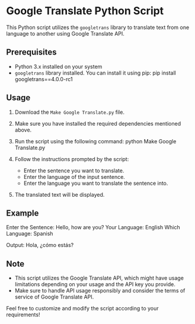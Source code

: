 # Google Translate Python Script
This Python script utilizes the `googletrans` library to translate text from one language to another using Google Translate API.

## Prerequisites
- Python 3.x installed on your system
- `googletrans` library installed. You can install it using pip:
  pip install googletrans==4.0.0-rc1
  
## Usage
1. Download the `Make Google Translate.py` file.
2. Make sure you have installed the required dependencies mentioned above.
3. Run the script using the following command:
   python Make Google Translate.py
   
4. Follow the instructions prompted by the script:
   - Enter the sentence you want to translate.
   - Enter the language of the input sentence.
   - Enter the language you want to translate the sentence into.
5. The translated text will be displayed.

## Example
Enter the Sentence: Hello, how are you?
Your Language: English
Which Language: Spanish

Output:
Hola, ¿cómo estás?

## Note
- This script utilizes the Google Translate API, which might have usage limitations depending on your usage and the API key you provide.
- Make sure to handle API usage responsibly and consider the terms of service of Google Translate API.
  
Feel free to customize and modify the script according to your requirements!
